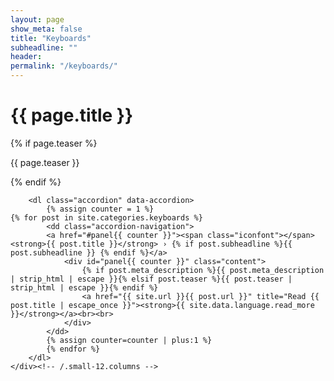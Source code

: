 ```yaml
---
layout: page
show_meta: false
title: "Keyboards"
subheadline: ""
header:
permalink: "/keyboards/"
---
```


<div id="blog-index" class="row">
<div class="row t30">
	<div class="medium-8 columns{% if page.sidebar == NULL %} medium-offset-2 end{% endif %}{% if page.sidebar == "left" %} medium-push-4{% endif %}">
		<h1>{{ page.title }}</h1>
		{% if page.teaser %}<p class="teaser">{{ page.teaser }}</p>{% endif %}

		<dl class="accordion" data-accordion>
			{% assign counter = 1 %}
    {% for post in site.categories.keyboards %}
			<dd class="accordion-navigation">
			<a href="#panel{{ counter }}"><span class="iconfont"></span> <strong>{{ post.title }}</strong> › {% if post.subheadline %}{{ post.subheadline }} {% endif %}</a>
				<div id="panel{{ counter }}" class="content">
					{% if post.meta_description %}{{ post.meta_description | strip_html | escape }}{% elsif post.teaser %}{{ post.teaser | strip_html | escape }}{% endif %}
					<a href="{{ site.url }}{{ post.url }}" title="Read {{ post.title | escape_once }}"><strong>{{ site.data.language.read_more }}</strong></a><br><br>
				</div>
			</dd>
			{% assign counter=counter | plus:1 %}
			{% endfor %}
		</dl>
	</div><!-- /.small-12.columns -->
</div><!-- /.row -->
